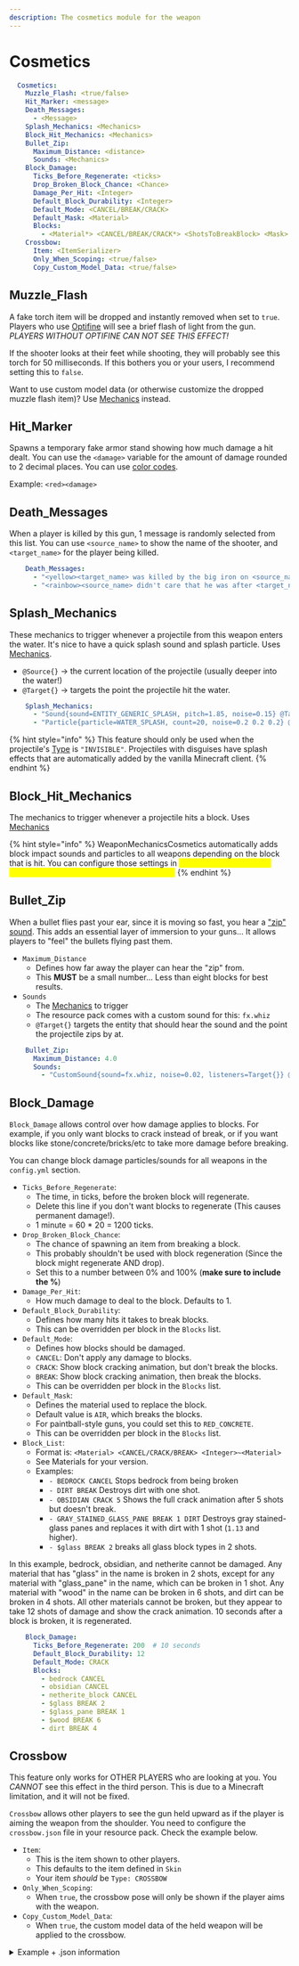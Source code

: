 ```yaml
---
description: The cosmetics module for the weapon
---
```


# Cosmetics

```yaml
  Cosmetics:
    Muzzle_Flash: <true/false>
    Hit_Marker: <message>
    Death_Messages:
      - <Message>
    Splash_Mechanics: <Mechanics>
    Block_Hit_Mechanics: <Mechanics>
    Bullet_Zip:
      Maximum_Distance: <distance>
      Sounds: <Mechanics>
    Block_Damage:
      Ticks_Before_Regenerate: <ticks>
      Drop_Broken_Block_Chance: <Chance>
      Damage_Per_Hit: <Integer>
      Default_Block_Durability: <Integer>
      Default_Mode: <CANCEL/BREAK/CRACK>
      Default_Mask: <Material>
      Blocks:
        - <Material*> <CANCEL/BREAK/CRACK*> <ShotsToBreakBlock> <Mask>
    Crossbow:
      Item: <ItemSerializer>
      Only_When_Scoping: <true/false>
      Copy_Custom_Model_Data: <true/false>
```

## Muzzle\_Flash

A fake torch item will be dropped and instantly removed when set to `true`. Players who use [Optifine](https://optifine.net/downloads) will see a brief flash of light from the gun. _PLAYERS WITHOUT OPTIFINE CAN NOT SEE THIS EFFECT!_

If the shooter looks at their feet while shooting, they will probably see this torch for 50 milliseconds. If this bothers you or your users, I recommend setting this to `false`.

Want to use custom model data (or otherwise customize the dropped muzzle flash item)? Use [Mechanics](https://github.com/WeaponMechanics/MechanicsMain/wiki/FakeItemMechanic) instead.

## Hit\_Marker

Spawns a temporary fake armor stand showing how much damage a hit dealt. You can use the `<damage>` variable for the amount of damage rounded to 2 decimal places. You can use [color codes](https://github.com/WeaponMechanics/MechanicsMain/wiki/General#Message-Color-Codes).

Example: `<red><damage>`

## Death\_Messages

When a player is killed by this gun, 1 message is randomly selected from this list. You can use `<source_name>` to show the name of the shooter, and `<target_name>` for the player being killed.

```yaml
    Death_Messages:
      - "<yellow><target_name> was killed by the big iron on <source_name>'s hip"
      - "<rainbow><source_name> didn't care that he was after <target_name>"
```

## Splash\_Mechanics

These mechanics to trigger whenever a projectile from this weapon enters the water. It's nice to have a quick splash sound and splash particle. Uses [Mechanics](https://app.gitbook.com/o/MgHAZkcfIhs3YcmBjk2r/s/hz7yMxlL81NxAT44nraH/ "mention").

* `@Source{}` -> the current location of the projectile (usually deeper into the water!)
* `@Target{}` -> targets the point the projectile hit the water.

```yaml
    Splash_Mechanics:
      - "Sound{sound=ENTITY_GENERIC_SPLASH, pitch=1.85, noise=0.15} @Target{}"
      - "Particle{particle=WATER_SPLASH, count=20, noise=0.2 0.2 0.2} @Target{}"
```

{% hint style="info" %}
This feature should only be used when the projectile's [Type](https://app.gitbook.com/s/nwFaVZ2SN7YPdxsP5G6f/weapon-modules/projectile#type "mention") is `"INVISIBLE"`. Projectiles with disguises have splash effects that are automatically added by the vanilla Minecraft client.&#x20;
{% endhint %}

## Block\_Hit\_Mechanics

The mechanics to trigger whenever a projectile hits a block. Uses [Mechanics](https://app.gitbook.com/o/MgHAZkcfIhs3YcmBjk2r/s/hz7yMxlL81NxAT44nraH/ "mention")

{% hint style="info" %}
WeaponMechanicsCosmetics automatically adds block impact sounds and particles to all weapons depending on the block that is hit. You can configure those settings in <mark style="color:yellow;">**your server -> plugins -> WeaponMechanicsCosmetics -> config.yml**</mark>
{% endhint %}

## Bullet\_Zip

When a bullet flies past your ear, since it is moving so fast, you hear a ["zip" sound](https://youtu.be/ZpCu4bEUuQM?t=163). This adds an essential layer of immersion to your guns... It allows players to "feel" the bullets flying past them.

* `Maximum_Distance`
  * Defines how far away the player can hear the "zip" from.
  * This **MUST** be a small number... Less than eight blocks for best results.
* `Sounds`
  * The [Mechanics](https://app.gitbook.com/o/MgHAZkcfIhs3YcmBjk2r/s/hz7yMxlL81NxAT44nraH/ "mention") to trigger
  * The resource pack comes with a custom sound for this: `fx.whiz`
  * `@Target{}` targets the entity that should hear the sound and the point the projectile zips by at.

```yaml
    Bullet_Zip:
      Maximum_Distance: 4.0
      Sounds:
        - "CustomSound{sound=fx.whiz, noise=0.02, listeners=Target{}} @Target{}"
```

## Block\_Damage

`Block_Damage` allows control over how damage applies to blocks. For example, if you only want blocks to crack instead of break, or if you want blocks like stone/concrete/bricks/etc to take more damage before breaking.

You can change block damage particles/sounds for all weapons in the `config.yml` section.

* `Ticks_Before_Regenerate`:
  * The time, in ticks, before the broken block will regenerate.
  * Delete this line if you don't want blocks to regenerate (This causes permanent damage!).
  * 1 minute = 60 \* 20 = 1200 ticks.
* `Drop_Broken_Block_Chance`:
  * The chance of spawning an item from breaking a block.
  * This probably shouldn't be used with block regeneration (Since the block might regenerate AND drop).
  * Set this to a number between 0% and 100% (**make sure to include the %**)
* `Damage_Per_Hit`:
  * How much damage to deal to the block. Defaults to 1.
* `Default_Block_Durability`:
  * Defines how many hits it takes to break blocks.
  * This can be overridden per block in the `Blocks` list.
* `Default_Mode`:
  * Defines how blocks should be damaged.
  * `CANCEL`: Don't apply any damage to blocks.
  * `CRACK`: Show block cracking animation, but don't break the blocks.
  * `BREAK`: Show block cracking animation, then break the blocks.
  * This can be overridden per block in the `Blocks` list.
* `Default_Mask`:
  * Defines the material used to replace the block.
  * Default value is `AIR`, which breaks the blocks.
  * For paintball-style guns, you could set this to `RED_CONCRETE`.
  * This can be overridden per block in the `Blocks` list.
* `Block_List`:
  * Format is: `<Material> <CANCEL/CRACK/BREAK> <Integer>~<Material>`
  * See Materials for your version.
  * Examples:
    * `- BEDROCK CANCEL` Stops bedrock from being broken
    * `- DIRT BREAK` Destroys dirt with one shot.
    * `- OBSIDIAN CRACK 5` Shows the full crack animation after 5 shots but doesn't break.
    * `- GRAY_STAINED_GLASS_PANE BREAK 1 DIRT` Destroys gray stained-glass panes and replaces it with dirt with 1 shot (`1.13` and higher).
    * `- $glass BREAK 2` breaks all glass block types in 2 shots.

In this example, bedrock, obsidian, and netherite cannot be damaged. Any material that has "glass" in the name is broken in 2 shots, except for any material with "glass\_pane" in the name, which can be broken in 1 shot. Any material with "wood" in the name can be broken in 6 shots, and dirt can be broken in 4 shots. All other materials cannot be broken, but they appear to take 12 shots of damage and show the crack animation. 10 seconds after a block is broken, it is regenerated.

```yaml
    Block_Damage: 
      Ticks_Before_Regenerate: 200  # 10 seconds
      Default_Block_Durability: 12
      Default_Mode: CRACK
      Blocks:
        - bedrock CANCEL
        - obsidian CANCEL
        - netherite_block CANCEL
        - $glass BREAK 2
        - $glass_pane BREAK 1
        - $wood BREAK 6
        - dirt BREAK 4
```

## Crossbow

This feature only works for OTHER PLAYERS who are looking at you. You _CANNOT_ see this effect in the third person. This is due to a Minecraft limitation, and it will not be fixed.

`Crossbow` allows other players to see the gun held upward as if the player is aiming the weapon from the shoulder. You need to configure the `crossbow.json` file in your resource pack. Check the example below.

* `Item`:
  * This is the item shown to other players.
  * This defaults to the item defined in `Skin`
  * Your item _should_ be `Type: CROSSBOW`
* `Only_When_Scoping`:
  * When `true`, the crossbow pose will only be shown if the player aims with the weapon.
* `Copy_Custom_Model_Data`:
  * When `true`, the custom model data of the held weapon will be applied to the crossbow.

<details>

<summary>Example + .json information</summary>

```yaml
    Crossbow:
      Only_When_Scoping: true
```

To create the `crossbow.json` file...

1. Find the .json file containing all of your models (This is `feather.json` for the WM pack)
2. Copy and paste the file, and rename it to `crossbow.json`
3. Open your new `crossbow.json` file
4. Delete lines from the START of the file up until `"overrides"`
5. Replace that with the following:

```json
{
    "parent": "item/generated",
    "textures": {
        "layer0": "item/crossbow_standby"
    },
    "display": {
        "thirdperson_righthand": {
            "rotation": [ -90, 0, -60 ],
            "translation": [ 2, 0.1, -3 ],
            "scale": [ 0.9, 0.9, 0.9 ]
        },
        "thirdperson_lefthand": {
            "rotation": [ -90, 0, 30 ],
            "translation": [ 2, 0.1, -3 ],
            "scale": [ 0.9, 0.9, 0.9 ]
        },
        "firstperson_righthand": {
            "rotation": [ -90, 0, -55 ],
            "translation": [ 1.13, 3.2, 1.13],
            "scale": [ 0.68, 0.68, 0.68 ]
        },
        "firstperson_lefthand": {
            "rotation": [ -90, 0, 35 ],
            "translation": [ 1.13, 3.2, 1.13],
            "scale": [ 0.68, 0.68, 0.68 ]
        }
    },
    "overrides": [
        {"predicate": {"pulling": 1}, "model": "item/crossbow_pulling_0"},
        {"predicate": {"pulling": 1, "pull": 0.58}, "model": "item/crossbow_pulling_1"},
        {"predicate": {"pulling": 1, "pull": 1.0}, "model": "item/crossbow_pulling_2"},
        {"predicate": {"charged": 1}, "model": "item/crossbow_arrow"},
        {"predicate": {"charged": 1, "firework": 1}, "model": "item/crossbow_firework"},
```

</details>

